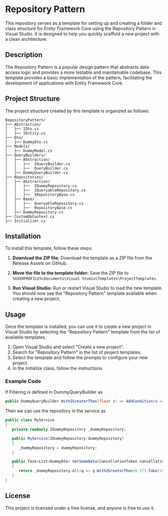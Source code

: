 # Repository Pattern

This repository serves as a template for setting up and creating a folder and class structure for Entity Framework Core using the Repository Pattern in Visual Studio. It is designed to help you quickly scaffold a new project with a clean architecture.

## Description

The Repository Pattern is a popular design pattern that abstracts data access logic and provides a more testable and maintainable codebase. This template provides a basic implementation of the pattern, facilitating the development of applications with Entity Framework Core.

## Project Structure

The project structure created by this template is organized as follows:

```plaintext
RepositoryPattern/
├── Abstraction/
│   ├── IDto.cs
│   ├── IEntity.cs
├── Dto/
│   ├── DummyDto.cs
├── Models/
│   ├── DummyModel.cs
├── QueryBuilders/
│   ├── Abstraction/
│   │   ├──  IQueryBuilder.cs
│   │   ├──  QueryBuilder.cs
│   ├── DummyQueryBuilder.cs
├── Repositories/
│   ├── Abstraction/
│   │   ├──  IDummyRepository.cs
│   │   ├──  IQueryableRepository.cs
│   │   ├──  IRepositoryBase.cs
│   ├── Base/
│   │   ├──  QueryableRepository.cs
│   │   ├──  RepositoryBase.cs
│   ├── DummyRepository.cs
├── CustomDbContext.cs
├── Initializer.cs

```
## Installation

To install this template, follow these steps:

1. **Download the ZIP file:**
   Download the template as a ZIP file from the Release Assets on GitHub.

2. **Move the file to the template folder:**
   Save the ZIP file to `%USERPROFILE%\Documents\Visual Studio\Templates\ProjectTemplates`.

3. **Run Visual Studio:**
   Run or restart Visual Studio to load the new template. You should now see the "Repository Pattern" template available when creating a new project.

## Usage

Once the template is installed, you can use it to create a new project in Visual Studio by selecting the "Repository Pattern" template from the list of available templates.

1. Open Visual Studio and select "Create a new project".
2. Search for "Repository Pattern" in the list of project templates.
3. Select the template and follow the prompts to configure your new project.
4. In the Initialize class, follow the instructions 

### Example Code
If Filtering is defined in DummyQueryBuilder as
```csharp
public DummyQueryBuilder WithZGreaterThen(float z) => AddCondition(v => v.Z > z);
```
Then we can use the repository in the service as
```csharp
public class MyService
{
   private readonly IDummyRepository _dummyRepository;

   public MyService(IDummyRepository dummyRepository)
   {
      _dummyRepository = dummyRepository;
   }

   public Task<List<DummyDto> GetSomeData(CancellationToken cancellationToken)
   {
      return _dummyRepository.All(q => q.WithZGreaterThen(0.5f).Take(10), cancellationToken);
   }
}
```

## License

This project is licensed under a free license, and anyone is free to use it.
